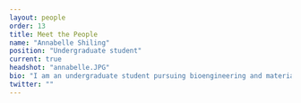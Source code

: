 ```yaml
---
layout: people
order: 13
title: Meet the People
name: "Annabelle Shiling"
position: "Undergraduate student"
current: true
headshot: "annabelle.JPG"
bio: "I am an undergraduate student pursuing bioengineering and materials science at Stanford University. In the realm of computation, I am interested in the applications of machine learning to generative drug design and the modeling of disease progress via the transcriptome. My previous research leverages bulk RNA-seq data and genome alignment algorithms to evaluate HERV-K transcription in the presence of latency-reversing HIV drugs. In my free time I enjoy writing plays, scuba diving, and baking new recipes."
twitter: ""
---
```

